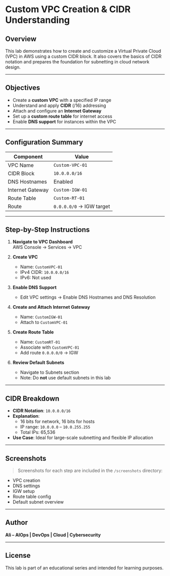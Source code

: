 # Custom VPC Creation & CIDR Understanding

## Overview
This lab demonstrates how to create and customize a Virtual Private Cloud (VPC) in AWS using a custom CIDR block. It also covers the basics of CIDR notation and prepares the foundation for subnetting in cloud network design.

---

## Objectives
- Create a **custom VPC** with a specified IP range
- Understand and apply **CIDR** (/16) addressing
- Attach and configure an **Internet Gateway**
- Set up a **custom route table** for internet access
- Enable **DNS support** for instances within the VPC

---

## Configuration Summary

| Component         | Value                    |
|------------------|--------------------------|
| VPC Name         | `Custom-VPC-01`           |
| CIDR Block       | `10.0.0.0/16`            |
| DNS Hostnames    | Enabled                  |
| Internet Gateway | `Custom-IGW-01`           |
| Route Table      | `Custom-RT-01`            |
| Route            | `0.0.0.0/0` → IGW target |

---

## Step-by-Step Instructions

1. **Navigate to VPC Dashboard**  
   AWS Console → Services → VPC

2. **Create VPC**  
   - Name: `CustomVPC-01`  
   - IPv4 CIDR: `10.0.0.0/16`  
   - IPv6: Not used

3. **Enable DNS Support**  
   - Edit VPC settings → Enable DNS Hostnames and DNS Resolution

4. **Create and Attach Internet Gateway**  
   - Name: `CustomIGW-01`  
   - Attach to `CustomVPC-01`

5. **Create Route Table**  
   - Name: `CustomRT-01`  
   - Associate with `CustomVPC-01`  
   - Add route `0.0.0.0/0` → IGW

6. **Review Default Subnets**  
   - Navigate to Subnets section  
   - Note: Do **not** use default subnets in this lab

---

## CIDR Breakdown

- **CIDR Notation**: `10.0.0.0/16`  
- **Explanation**:  
  - 16 bits for network, 16 bits for hosts  
  - IP range: `10.0.0.0` – `10.0.255.255`  
  - Total IPs: 65,536  
- **Use Case**: Ideal for large-scale subnetting and flexible IP allocation

---

## Screenshots
> Screenshots for each step are included in the `/screenshots` directory:
- VPC creation
- DNS settings
- IGW setup
- Route table config
- Default subnet overview

---

## Author
**Ali – AIOps | DevOps | Cloud | Cybersecurity**

---

## License
This lab is part of an educational series and intended for learning purposes.
